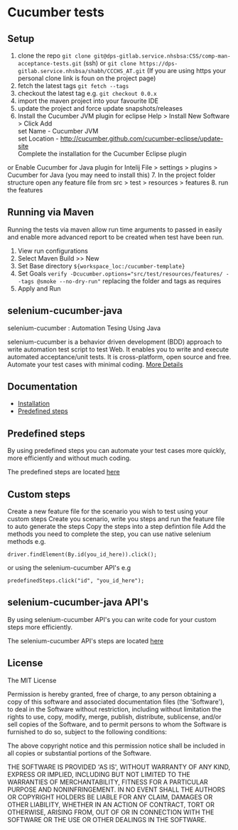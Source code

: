# Cucumber tests

## Setup

1. clone the repo `git clone git@dps-gitlab.service.nhsbsa:CSS/comp-man-acceptance-tests.git` (ssh) or `git clone https://dps-gitlab.service.nhsbsa/shabh/CCCHS_AT.git` (If you are using https your personal clone link is foun on the project page)
2. fetch the latest tags `git fetch --tags`
3. checkout the latest tag e.g. `git checkout 0.0.x`
4. import the maven project into your favourite IDE
5. update the project and force update snapshots/releases
6. Install the Cucumber JVM plugin for eclipse Help > Install New Software > Click Add  
set Name - Cucumber JVM  
set Location - http://cucumber.github.com/cucumber-eclipse/update-site  
Complete the installation for the Cucumber Eclipse plugin

or Enable Cucumber for Java plugin for Intelij
File > settings > plugins > Cucumber for Java (you may need to install this)
7. In the project folder structure open any feature file from src > test > resources > features
8. run the features

## Running via Maven

Running the tests via maven allow run time arguments to passed in easily and enable more advanced report to be created when test have been run.

1. View run configurations
2. Select Maven Build >> New
3. Set Base directory `${workspace_loc:/cucumber-template}`
4. Set Goals `verify -Dcucumber.options="src/test/resources/features/ --tags @smoke --no-dry-run"` replacing the folder and tags as requires
5. Apply and Run

## selenium-cucumber-java

selenium-cucumber : Automation Tesing Using Java

selenium-cucumber is a behavior driven development (BDD) approach to write automation test script to test Web.
It enables you to write and execute automated acceptance/unit tests.
It is cross-platform, open source and free.
Automate your test cases with minimal coding.
[More Details](http://seleniumcucumber.info/)

## Documentation

* [Installation](doc/installation.md)
* [Predefined steps](doc/canned_steps.md)


## Predefined steps

By using predefined steps you can automate your test cases more quickly, more efficiently and without much coding.

The predefined steps are located [here](doc/canned_steps.md)

## Custom steps

Create a new feature file for the scenario you wish to test using your custom steps
Create you scenario, write you steps and run the feature file to auto generate the steps
Copy the steps into a step defintion file
Add the methods you need to complete the step, you can use native selenium methods e.g.

`driver.findElement(By.id(you_id_here)).click();`

or using the selenium-cucumber API's e.g

`predefinedSteps.click("id", "you_id_here");`


## selenium-cucumber-java API's

By using selenium-cucumber API's you can write code for your custom steps more efficiently.

The selenium-cucumber API's steps are located [here](doc/selenium-cucumber-java-API.md)


License
-------

The MIT License

Permission is hereby granted, free of charge, to any person obtaining a copy of this software and associated documentation files (the 'Software'), to deal in the Software without restriction, including without limitation the rights to use, copy, modify, merge, publish, distribute, sublicense, and/or sell copies of the Software, and to permit persons to whom the Software is furnished to do so, subject to the following conditions:

The above copyright notice and this permission notice shall be included in all copies or substantial portions of the Software.

THE SOFTWARE IS PROVIDED 'AS IS', WITHOUT WARRANTY OF ANY KIND, EXPRESS OR IMPLIED, INCLUDING BUT NOT LIMITED TO THE WARRANTIES OF MERCHANTABILITY, FITNESS FOR A PARTICULAR PURPOSE AND NONINFRINGEMENT. IN NO EVENT SHALL THE AUTHORS OR COPYRIGHT HOLDERS BE LIABLE FOR ANY CLAIM, DAMAGES OR OTHER LIABILITY, WHETHER IN AN ACTION OF CONTRACT, TORT OR OTHERWISE, ARISING FROM, OUT OF OR IN CONNECTION WITH THE SOFTWARE OR THE USE OR OTHER DEALINGS IN THE SOFTWARE.
